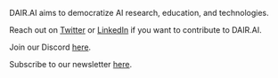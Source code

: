 DAIR.AI aims to democratize AI research, education, and technologies.

Reach out on [Twitter](https://twitter.com/omarsar0) or [LinkedIn](https://www.linkedin.com/in/omarsar/) if you want to contribute to DAIR.AI.

Join our Discord [here](https://discord.gg/SKgkVT8BGJ).

Subscribe to our newsletter [here](https://nlpnews.substack.com/).
